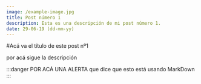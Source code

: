 ```yaml
---
image: /example-image.jpg
title: Post número 1
description: Esta es una descripción de mi post número 1.
date: 29-06-19 (dd-mm-yy)
---
```


#Acá va el título de este post nº1

por acá sigue la descripción

:::danger POR ACÁ UNA ALERTA
que dice que esto está usando MarkDown
:::